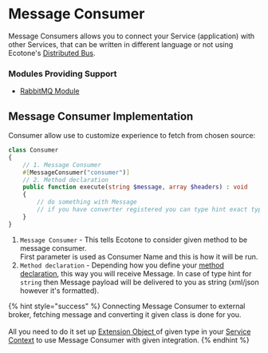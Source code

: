 # Message Consumer

Message Consumers allows you to connect your Service (application) with other Services, that can be written in different language or not using Ecotone's [Distributed Bus](distributed-bus/).

### Modules Providing Support

* [RabbitMQ Module](../../modules/amqp-support-rabbitmq/#message-consumer)

## Message Consumer Implementation

Consumer allow use to customize experience to fetch from chosen source:

```php
class Consumer
{
    // 1. Message Consumer
    #[MessageConsumer("consumer")]
    // 2. Method declaration
    public function execute(string $message, array $headers) : void
    {
        // do something with Message
        // if you have converter registered you can type hint exact type you expect
    }
}
```

1. `Message Consumer` - This tells Ecotone to consider given method to be message consumer.\
   First parameter is used as Consumer Name and this is how it will be run.
2. `Method declaration` - Depending how you define your [method declaration](../../messaging/conversion/method-invocation.md), this way you will receive Message. In case of type hint for `string` then Message payload will be delivered to you as string (xml/json however it's formatted).

{% hint style="success" %}
Connecting Message Consumer to external broker, fetching message and converting it given class is done for you.\
\
All you need to do it set up [Extension Object ](message-consumer.md#modules-providing-support)of given type in your [Service Context](../../messaging/service-application-configuration.md) to use Message Consumer with given integration.
{% endhint %}
